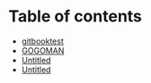 # Table of contents

* [gitbooktest](README.md)
* [GOGOMAN](gogoman.md)
* [Untitled](untitled-1.md)
* [Untitled](untitled.md)

